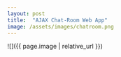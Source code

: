 ```yaml
---
layout: post
title:  "AJAX Chat-Room Web App"
image: /assets/images/chatroom.png
---
```


![]({{ page.image | relative_url }})